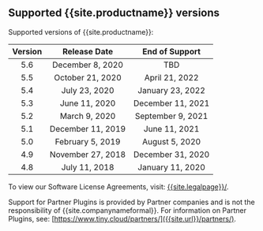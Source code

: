 ## Supported {{site.productname}} versions

Supported versions of {{site.productname}}:

| Version |   Release Date    |  End of Support   |
|:-------:|:-----------------:|:-----------------:|
|   5.6   | December 8, 2020  |        TBD        |
|   5.5   | October 21, 2020  |   April 21, 2022  |
|   5.4   | July 23, 2020     | January 23, 2022  |
|   5.3   | June 11, 2020     | December 11, 2021 |
|   5.2   | March 9, 2020     | September 9, 2021 |
|   5.1   | December 11, 2019 |  June 11, 2021    |
|   5.0   | February 5, 2019  | August 5, 2020    |
|   4.9   | November 27, 2018 | December 31, 2020 |
|   4.8   |   July 11, 2018   | January 11, 2020  |

To view our Software License Agreements, visit: [{{site.legalpage}}/]({{site.legalpage}}/).

Support for Partner Plugins is provided by Partner companies and is not the responsibility of {{site.companynameformal}}. For information on Partner Plugins, see: [https://www.tiny.cloud/partners/]({{site.url}}/partners/).
